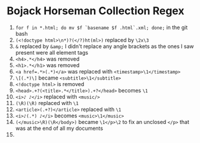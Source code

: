 # Bojack Horseman Collection Regex

1. ```for f in *.html; do mv $f `basename $f .html`.xml; done;``` in the git bash
1. ```(<!doctype html>\n*)?(</?)ht(ml>)``` replaced by ```\2x\3```
1. ```&``` replaced by ```&amp;```
I didn't replace any angle brackets as the ones I saw present were all element tags
4. ```<h4>.*</h4>``` was removed
4. ```<h1>.*</h1>``` was removed
4. ```<a href=.*>(.*)</a>``` was replaced with ```<timestamp>\1</timestamp>```
4. ```\[(.*)\]``` became ```<subtitle>\1</subtitle>```
4. ```<!doctype html>``` is removed
4. ```<head>.+?(<title>.*</title>).+?</head>``` becomes ```\1```
4. ```<i>♪ ♪</i>``` replaced with ```<music/>```
4. ```(\R)(\R)``` replaced with ```\1```
4. ```<article>(.+?)</article>``` replaced with ```\1```
4. ```<i>♪(.*) ♪</i>``` becomes ```<music>\1</music>```
4. ```(</music>\R)(\R</body>)``` became ```\1</p>\2``` to fix an unclosed ```</p>``` that was at the end of all my documents
4. 